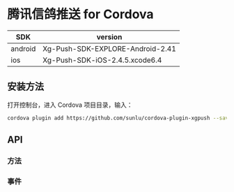 # 腾讯信鸽推送 for Cordova

SDK     | version
------- | --------------------------------
android | Xg-Push-SDK-EXPLORE-Android-2.41
ios     | Xg-Push-SDK-iOS-2.4.5.xcode6.4

## 安装方法

打开控制台，进入 Cordova 项目目录，输入：

```bash
cordova plugin add https://github.com/sunlu/cordova-plugin-xgpush --save --variable ACCESS_ID="Your ID"  --variable ACCESS_KEY="Your Key"
```

## API

### 方法


### 事件